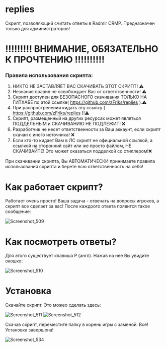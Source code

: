# replies
Скрипт, позволяющий считать ответы в Radmir CRMP. Предназначен только для администраторов!

# !!!!!!!!! ВНИМАНИЕ, ОБЯЗАТЕЛЬНО К ПРОЧТЕНИЮ !!!!!!!!!!
### Правила использования скрипта:
1. НИКТО НЕ ЗАСТАВЛЯЕТ ВАС СКАЧИВАТЬ ЭТОТ СКРИПТ! ⚠️
2. Незнание правил не освобождает Вас от ответственности! ⚠️
3. Скрипт доступен для БЕЗОПАСНОГО скачивания ТОЛЬКО НА ГИТХАБЕ по этой ссылке( https://github.com/zFriks/replies ).⚠️
4. При распростренении кидать эту ссылку ( https://github.com/zFriks/replies )!⚠️
5. Скрипт, размещенный на других ресурсах может являться ПОДДЕЛЬНЫМ и СКАЧИВАНИЮ НЕ ПОДЛЕЖИТ! ❌
6. Разработчик не несет ответственности за Ваш аккаунт, если скрипт скачан с иного источника! ❌
7. Если кто-то кидает Вам в ЛС скрипт не официальной ссылкой, а ссылкой на сторонний сайт или же просто файлом, НЕ СКАЧИВАЙТЕ! Это может оказаться подделкой со стиллером!❌ 

При скачивании скрипта, Вы АВТОМАТИЧЕСКИ принимаете правила использования скрипта и берете всю ответственность на себя!


# Как работает скрипт?
Работает очень просто! Ваша задача - отвечать на вопросы игроков, а скрипт все сделает за вас! После каждоого ответа появится такое сообщение:

![Screenshot_509](https://user-images.githubusercontent.com/68365842/139442116-c265a175-d62e-46ef-925b-323c9ff05641.png)


# Как посмотреть ответы?
Для этого существует клавиша P (англ). Нажав на нее Вы увидите окошко:

![Screenshot_510](https://user-images.githubusercontent.com/68365842/139442348-7a866b88-ee7a-4d22-aeae-8ce565a8b6ca.png)

# Установка
Скачайте скрипт. Это можео сделать здесь:

![Screenshot_511](https://user-images.githubusercontent.com/68365842/139444525-bedd7ae8-4b49-432d-bcc8-44efe9fe5470.png)
![Screenshot_512](https://user-images.githubusercontent.com/68365842/139444563-706e13dd-4b86-4135-9d2e-96b547a6ee52.png)

Скачав скрипт, переместите папку в корень игры с заменой. Все! Установка завершена!


![Screenshot_534](https://user-images.githubusercontent.com/68365842/140651432-3fc667c6-7d1d-4026-9830-d27e86b18baa.png)

